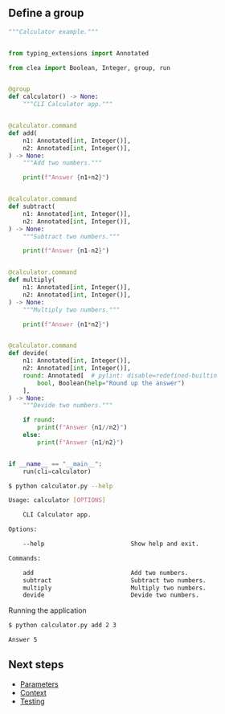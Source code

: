 ## Define a group

<!-- {"file": "examples/calculator.py", "type": "example"} -->
```python
"""Calculator example."""


from typing_extensions import Annotated

from clea import Boolean, Integer, group, run


@group
def calculator() -> None:
    """CLI Calculator app."""


@calculator.command
def add(
    n1: Annotated[int, Integer()],
    n2: Annotated[int, Integer()],
) -> None:
    """Add two numbers."""

    print(f"Answer {n1+n2}")


@calculator.command
def subtract(
    n1: Annotated[int, Integer()],
    n2: Annotated[int, Integer()],
) -> None:
    """Subtract two numbers."""

    print(f"Answer {n1-n2}")


@calculator.command
def multiply(
    n1: Annotated[int, Integer()],
    n2: Annotated[int, Integer()],
) -> None:
    """Multiply two numbers."""

    print(f"Answer {n1*n2}")


@calculator.command
def devide(
    n1: Annotated[int, Integer()],
    n2: Annotated[int, Integer()],
    round: Annotated[  # pylint: disable=redefined-builtin
        bool, Boolean(help="Round up the answer")
    ],
) -> None:
    """Devide two numbers."""

    if round:
        print(f"Answer {n1//n2}")
    else:
        print(f"Answer {n1/n2}")


if __name__ == "__main__":
    run(cli=calculator)
```

<!-- {"type": "exec", "directory": "examples/", "read": "stdout"} -->
```bash
$ python calculator.py --help

Usage: calculator [OPTIONS] 

	CLI Calculator app.

Options:

    --help                        Show help and exit.

Commands:

    add                           Add two numbers.
    subtract                      Subtract two numbers.
    multiply                      Multiply two numbers.
    devide                        Devide two numbers.
```

Running the application

<!-- {"type": "exec", "directory": "examples/", "read": "stdout"} -->
```bash
$ python calculator.py add 2 3

Answer 5
```

## Next steps 

- [Parameters](/clea/parameters)
- [Context](/clea/context)
- [Testing](/clea/testing)
